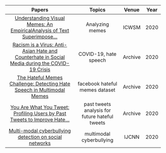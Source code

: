 | Papers|Topics|Venue|Year|
|:-:|:-:|:-:|:-:|
|[Understanding Visual Memes: An EmpiricalAnalysis of Text Superimpose…](https://ojs.aaai.org/index.php/ICWSM/article/view/7287/7141)|Analyzing memes|ICWSM|2020|
|[Racism is a Virus: Anti-Asian Hate and Counterhate in Social Media during the COVID-19 Crisis](https://arxiv.org/pdf/2005.12423.pdf)|COVID-19, hate speech|Archive|2020|
|[The Hateful Memes Challenge: Detecting Hate Speech in Multimodal Memes](https://arxiv.org/pdf/2005.04790.pdf)|facebook hateful memes dataset|Archive|2020|
|[You Are What You Tweet: Profiling Users by Past Tweets to Improve Hate…](https://arxiv.org/pdf/2012.09090.pdf)|past tweets analysis for future hateful tweets|Archive|2020|
|[Multi-modal cyberbullying detection on social networks](http://vigir.missouri.edu/~gdesouza/Research/Conference_CDs/IEEE_WCCI_2020/IJCNN/Papers/N-21132.pdf)|multimodal cyberbullying|IJCNN|2020|
